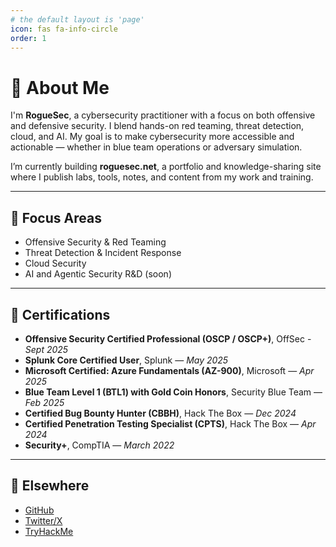 ```yaml
---
# the default layout is 'page'
icon: fas fa-info-circle
order: 1
---
```


# 👋 About Me

I'm **RogueSec**, a cybersecurity practitioner with a focus on both offensive and defensive security. I blend hands-on red teaming, threat detection, cloud, and AI. My goal is to make cybersecurity more accessible and actionable — whether in blue team operations or adversary simulation.

I’m currently building **roguesec.net**, a portfolio and knowledge-sharing site where I publish labs, tools, notes, and content from my work and training.

---

## 🎯 Focus Areas
- Offensive Security & Red Teaming
- Threat Detection & Incident Response
- Cloud Security
- AI and Agentic Security R&D (soon)

---

## 📜 Certifications

- **Offensive Security Certified Professional (OSCP / OSCP+)**, OffSec - *Sept 2025*
- **Splunk Core Certified User**, Splunk — *May 2025*
- **Microsoft Certified: Azure Fundamentals (AZ-900)**, Microsoft — *Apr 2025*
- **Blue Team Level 1 (BTL1) with Gold Coin Honors**, Security Blue Team — *Feb 2025*
- **Certified Bug Bounty Hunter (CBBH)**, Hack The Box — *Dec 2024*
- **Certified Penetration Testing Specialist (CPTS)**, Hack The Box — *Apr 2024*
- **Security+**, CompTIA — *March 2022*

---
## 🔗 Elsewhere
- [GitHub](https://github.com/R0gueSec)
- [Twitter/X](https://www.x.com/RogueSec_)
- [TryHackMe](https://tryhackme.com/p/therogue1)
